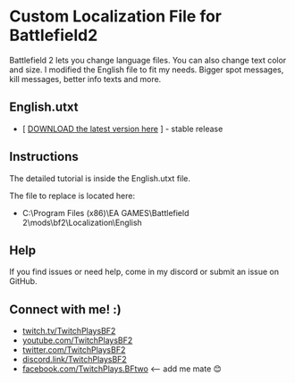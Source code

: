 # Custom Localization File for Battlefield2

Battlefield 2 lets you change language files. You can also change text color and size. I modified the English file to fit my needs. Bigger spot messages, kill messages, better info texts and more.

## English.utxt
-  [ <a href="https://github.com/TwitchPlaysBF2/Localization_Files_BF2/releases/latest/download/English.utxt">DOWNLOAD the latest version here</a> ] - stable release

## Instructions

The detailed tutorial is inside the English.utxt file.

The file to replace is located here:
- C:\Program Files (x86)\EA GAMES\Battlefield 2\mods\bf2\Localization\English

## Help

If you find issues or need help, come in my discord or submit an issue on GitHub.

## Connect with me! :)
* <a href="https://twitch.tv/TwitchPlaysBF2" target="_blank">twitch.tv/TwitchPlaysBF2</a>
* <a href="https://youtube.com/channel/UCpdMQvwhDeUEKL7eYNJqK7Q" target="_blank">youtube.com/TwitchPlaysBF2</a>
* <a href="https://twitter.com/TwitchPlaysBF2" target="_blank">twitter.com/TwitchPlaysBF2</a>
* <a href="https://discord.link/TwitchPlaysBF2" target="_blank">discord.link/TwitchPlaysBF2</a>
* <a href="https://facebook.com/twitchplays.bftwo" target="_blank">facebook.com/TwitchPlays.BFtwo</a> <-- add me mate 😊

